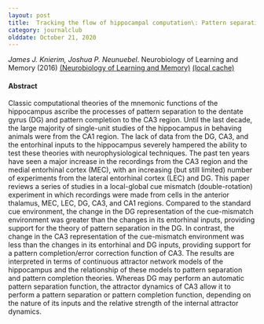 ```yaml
---
layout: post
title:  Tracking the flow of hippocampal computation\: Pattern separation, pattern completion, and attractor dynamics (2016)
category: journalclub
olddate: October 21, 2020
---
```


*James J. Knierim, Joshua P. Neunuebel*. Neurobiology of Learning and Memory (2016)
[(Neurobiology of Learning and Memory)](http://www.sciencedirect.com/science/article/pii/S1074742715001884)
[(local cache)]({{site.url}}/journalclub/JCpapers/knierimTrackingFlowHippocampal2016.pdf)

#### Abstract
Classic computational theories of the mnemonic functions of the hippocampus ascribe the processes of pattern separation to the dentate gyrus (DG) and pattern completion to the CA3 region. Until the last decade, the large majority of single-unit studies of the hippocampus in behaving animals were from the CA1 region. The lack of data from the DG, CA3, and the entorhinal inputs to the hippocampus severely hampered the ability to test these theories with neurophysiological techniques. The past ten years have seen a major increase in the recordings from the CA3 region and the medial entorhinal cortex (MEC), with an increasing (but still limited) number of experiments from the lateral entorhinal cortex (LEC) and DG. This paper reviews a series of studies in a local-global cue mismatch (double-rotation) experiment in which recordings were made from cells in the anterior thalamus, MEC, LEC, DG, CA3, and CA1 regions. Compared to the standard cue environment, the change in the DG representation of the cue-mismatch environment was greater than the changes in its entorhinal inputs, providing support for the theory of pattern separation in the DG. In contrast, the change in the CA3 representation of the cue-mismatch environment was less than the changes in its entorhinal and DG inputs, providing support for a pattern completion/error correction function of CA3. The results are interpreted in terms of continuous attractor network models of the hippocampus and the relationship of these models to pattern separation and pattern completion theories. Whereas DG may perform an automatic pattern separation function, the attractor dynamics of CA3 allow it to perform a pattern separation or pattern completion function, depending on the nature of its inputs and the relative strength of the internal attractor dynamics.
